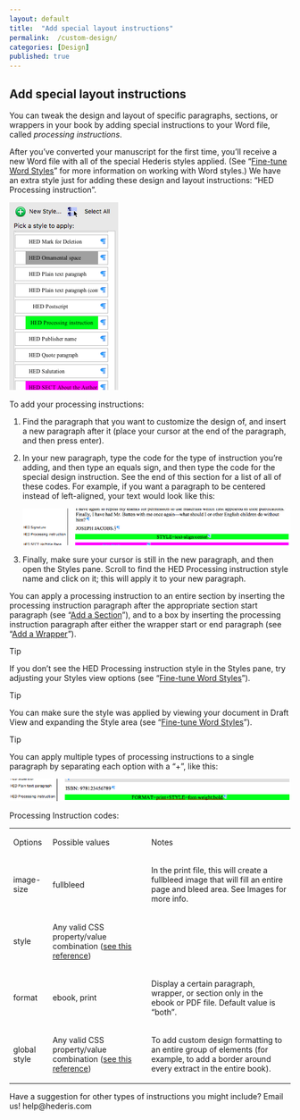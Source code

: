 ```yaml
---
layout: default
title:  "Add special layout instructions"
permalink:  /custom-design/
categories: [Design]
published: true
---
```


<section data-type="chapter" class="hsecchapter" data-hederis-type="hsecchapter" id="custom-design" data-pi-attrs="id: custom-design"><h1 data-hederis-type="hblkchaptitle" class="hblkchaptitle" id="p8UaK6rM2">Add special layout instructions</h1>
    <p class="hblkp" data-hederis-type="hblkp" id="pblKgpoUm">You can tweak the design and layout of specific paragraphs, sections, or wrappers in your book by adding special instructions to your Word file, called <em>processing instructions</em>.</p>
    <p class="hblkp" data-hederis-type="hblkp" id="ph3PZJQ6z">After you&#8217;ve converted your manuscript for the first time, you&#8217;ll receive a new Word file with all of the special Hederis styles applied. (See &#8220;<a href="{% post_url 2019-04-01-14-Fine-tuneWordStyles %}"><span class="Hyperlink">Fine-tune Word Styles</span></a>&#8221; for more information on working with Word styles.) We have an extra style just for adding these design and layout instructions: &#8220;HED Processing instruction&#8221;.</p>
    <img data-hederis-type="hblkimg" class="hblkimg" id="p14jarMOj" src="/images/pi1.png"/>
    <p class="hblkp" data-hederis-type="hblkp" id="pldeJLfW3">To add your processing instructions:</p>
    <ol class="hwprnum-list" data-hederis-type="hwprnum-list" id="pK0mcU3VB"><li class="hblkoli" data-hederis-type="hblkoli" id="likjNm3rvY"><p class="hblkoli" data-hederis-type="hblkoli" id="p2Sv4CThr">Find the paragraph that you want to customize the design of, and insert a new paragraph after it (place your cursor at the end of the paragraph, and then press enter).</p></li>
    <li class="hblkoli" data-hederis-type="hblkoli" id="liN6zAwQ6d"><p class="hblkoli" data-hederis-type="hblkoli" id="pxyIBR0Fm">In your new paragraph, type the code for the type of instruction you&#8217;re adding, and then type an equals sign, and then type the code for the special design instruction. See the end of this section for a list of all of these codes. For example, if you want a paragraph to be centered instead of left-aligned, your text would look like this:</p><img data-hederis-type="hblkimg" class="hblkimg" id="pFXnScBJr" src="/images/pi2.png"/>
    </li>
    <li class="hblkoli" data-hederis-type="hblkoli" id="liFQWHCyFa"><p class="hblkoli" data-hederis-type="hblkoli" id="p2vjAfek8">Finally, make sure your cursor is still in the new paragraph, and then open the Styles pane. Scroll to find the HED Processing instruction style name and click on it; this will apply it to your new paragraph.</p></li>
    </ol>
    <p class="hblkp" data-hederis-type="hblkp" id="pznREejkR">You can apply a processing instruction to an entire section by inserting the processing instruction paragraph after the appropriate section start paragraph (see &#8220;<a href="{% post_url 2019-04-01-16-AddaSection %}"><span class="Hyperlink">Add a Section</span></a>&#8221;), and to a box by inserting the processing instruction paragraph after either the wrapper start or end paragraph (see &#8220;<a href="{% post_url 2019-04-01-15-AddaWrapper %}"><span class="Hyperlink">Add a Wrapper</span></a>&#8221;).</p>
    <aside class="hwprbox box" data-hederis-type="hwprbox" id="pRY4m8Vcn" data-type="sidebar"><p class="hblktype" data-hederis-type="hblktype" id="psvMA6vUS">Tip</p>
    <p class="hblkp" data-hederis-type="hblkp" id="pK4LlEBju">If you don&#8217;t see the HED Processing instruction style in the Styles pane, try adjusting your Styles view options (see &#8220;<a href="{% post_url 2019-04-01-14-Fine-tuneWordStyles %}"><span class="Hyperlink">Fine-tune Word Styles</span></a>&#8221;).</p>
    </aside>
    <aside class="hwprbox box" data-hederis-type="hwprbox" id="pxzeY3ZtN" data-type="sidebar"><p class="hblktype" data-hederis-type="hblktype" id="p99Gk4eGZ">Tip</p>
    <p class="hblkp" data-hederis-type="hblkp" id="pDkfKa5iE">You can make sure the style was applied by viewing your document in Draft View and expanding the Style area (see &#8220;<a href="{% post_url 2019-04-01-14-Fine-tuneWordStyles %}"><span class="Hyperlink">Fine-tune Word Styles</span></a>&#8221;).</p>
    </aside>
    <aside class="hwprbox box" data-hederis-type="hwprbox" id="pDEUcym3h" data-type="sidebar"><p class="hblktype" data-hederis-type="hblktype" id="pcSUeQ0ii">Tip</p>
    <p class="hblkp" data-hederis-type="hblkp" id="pxNICOqRt">You can apply multiple types of processing instructions to a single paragraph by separating each option with a &#8220;+&#8221;, like this:</p>
    <img data-hederis-type="hblkimg" class="hblkimg" id="pVquWAExM" src="/images/pi3.png"/>
    </aside>
    <p class="hblkp" data-hederis-type="hblkp" id="pPipRCPQ8">Processing Instruction codes:</p>
    <table id="pcNa4m2Z4">
      <tr>
        <td>
          <p class="hblkp" data-hederis-type="hblkp">Options</p>
        </td>
        <td>
          <p class="hblkp" data-hederis-type="hblkp">Possible values</p>
        </td>
        <td>
          <p class="hblkp" data-hederis-type="hblkp">Notes</p>
        </td>
      </tr>
      <tr>
        <td>
          <p class="hblkp" data-hederis-type="hblkp">image-size</p>
        </td>
        <td>
          <p class="hblkp" data-hederis-type="hblkp">fullbleed</p>
        </td>
        <td>
          <p class="hblkp" data-hederis-type="hblkp">In the print file, this will create a fullbleed image that will fill an entire page and bleed area. See Images for more info.</p>
        </td>
      </tr>
      <tr>
        <td>
          <p class="hblkp" data-hederis-type="hblkp">style</p>
        </td>
        <td>
          <p class="hblkp" data-hederis-type="hblkp">Any valid CSS property/value combination (<a href="https://developer.mozilla.org/en-US/docs/Web/CSS/Reference"><span class="Hyperlink">see this reference</span></a>)</p>
        </td>
        <td/>
      </tr>
      <tr>
        <td>
          <p class="hblkp" data-hederis-type="hblkp">format</p>
        </td>
        <td>
          <p class="hblkp" data-hederis-type="hblkp">ebook, print</p>
        </td>
        <td>
          <p class="hblkp" data-hederis-type="hblkp">Display a certain paragraph, wrapper, or section only in the ebook or PDF file. Default value is &#8220;both&#8221;.</p>
        </td>
      </tr>
      <tr>
        <td>
          <p data-hederis-type="hblkpa" class="hblkpa">global style</p>
        </td>
        <td>
          <p data-hederis-type="hblkpa" class="hblkpa">Any valid CSS property/value combination (<a href="https://developer.mozilla.org/en-US/docs/Web/CSS/Reference"><span class="Hyperlink">see this reference</span></a>)</p>
        </td>
        <td>
          <p data-hederis-type="hblkpa" class="hblkpa">To add custom design formatting to an entire group of elements (for example, to add a border around every extract in the entire book).</p>
        </td>
      </tr>
    </table>
    <p class="hblkp" data-hederis-type="hblkp" id="p8Yv63WIe">Have a suggestion for other types of instructions you might include? Email us! help@hederis.com</p>
    </section>
    